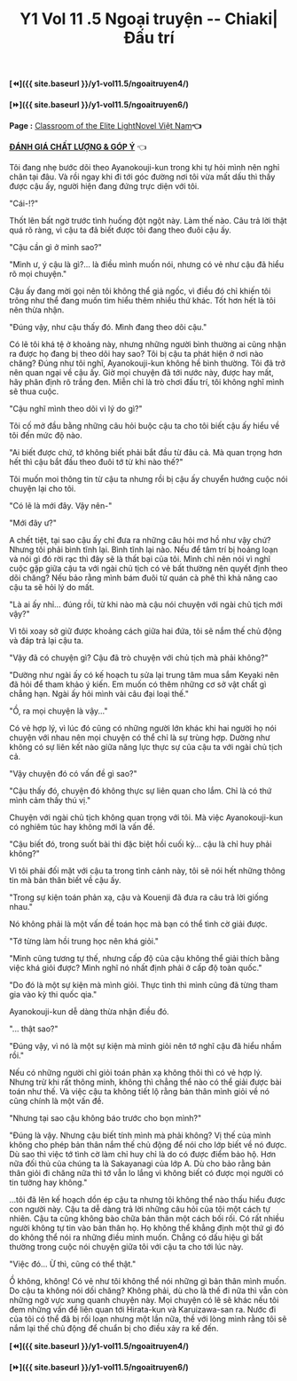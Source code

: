 ﻿---
layout: post
title: Y1 Vol 11 .5 Ngoại truyện -- Chiaki| Đấu trí
permalink: /y1-vol11.5/ngoaitruyen5/
---

**[⏪]({{ site.baseurl }}/y1-vol11.5/ngoaitruyen4/)**

**[⏩]({{ site.baseurl }}/y1-vol11.5/ngoaitruyen6/)**

**Page :** [Classroom of the Elite LightNovel Việt Nam](http://facebook.com/Classroom.of.the.Elite.VN)**👈**

[**ĐÁNH GIÁ CHẤT LƯỢNG & GÓP Ý**](https://bit.ly/danhgiagopy) 👈

Tôi đang nhẹ bước dõi theo Ayanokouji-kun trong khi tự hỏi mình nên nghỉ chân tại đâu. Và rồi ngay khi đi tới góc đường nơi tôi vừa mất dấu thì thấy được cậu ấy, người hiện đang đứng trực diện với tôi.

"Cái-!?"

Thốt lên bất ngờ trước tình huống đột ngột này. Làm thế nào. Câu trả lời thật quá rõ ràng, vì cậu ta đã biết được tôi đang theo đuôi cậu ấy.

"Cậu cần gì ở mình sao?"

"Mình ư, ý cậu là gì?... là điều mình muốn nói, nhưng có vẻ như cậu đã hiểu rõ mọi chuyện."

Cậu ấy đang mời gọi nên tôi không thể giả ngốc, vì điều đó chỉ khiến tôi trông như thể đang muốn tìm hiểu thêm nhiều thứ khác. Tốt hơn hết là tôi nên thừa nhận.

"Đúng vậy, như cậu thấy đó. Mình đang theo dõi cậu."

Có lẽ tôi khá tệ ở khoảng này, nhưng những người bình thường ai cũng nhận ra được họ đang bị theo dõi hay sao? Tôi bị cậu ta phát hiện ở nơi nào chăng? Đúng như tôi nghĩ, Ayanokouji-kun không hề bình thường. Tôi đã trở nên quan ngại về cậu ấy. Giờ mọi chuyện đã tới nước này, được hay mất, hãy phân định rõ trắng đen. Miễn chỉ là trò chơi đấu trí, tôi không nghĩ mình sẽ thua cuộc.

"Cậu nghĩ mình theo dõi vì lý do gì?"

Tôi cố mở đầu bằng những câu hỏi buộc cậu ta cho tôi biết cậu ấy hiểu về tôi đến mức độ nào.

"Ai biết được chứ, tớ không biết phải bắt đầu từ đâu cả. Mà quan trọng hơn hết thì cậu bắt đầu theo đuôi tớ từ khi nào thế?"

Tôi muốn moi thông tin từ cậu ta nhưng rồi bị cậu ấy chuyển hướng cuộc nói chuyện lại cho tôi.

"Có lẽ là mới đây. Vậy nên-"

"Mới đây ư?"

A chết tiệt, tại sao cậu ấy chỉ đưa ra những câu hỏi mơ hồ như vậy chứ? Nhưng tôi phải bình tĩnh lại. Bình tĩnh lại nào. Nếu để tâm trí bị hoảng loạn và nói gì đó rời rạc thì đây sẽ là thất bại của tôi. Mình chỉ nên nói vì nghĩ cuộc gặp giữa cậu ta với ngài chủ tịch có vẻ bất thường nên quyết định theo dõi chăng? Nếu bảo rằng mình bám đuôi từ quán cà phê thì khả năng cao cậu ta sẽ hỏi lý do mất.

"Là ai ấy nhỉ... đúng rồi, từ khi nào mà cậu nói chuyện với ngài chủ tịch mới vậy?"

Vì tôi xoay sở giữ được khoảng cách giữa hai đứa, tôi sẽ nắm thế chủ động và đáp trả lại cậu ta.

"Vậy đã có chuyện gì? Cậu đã trò chuyện với chủ tịch mà phải không?"

"Dường như ngài ấy có kế hoạch tu sửa lại trung tâm mua sắm Keyaki nên đã hỏi để tham khảo ý kiến. Em muốn có thêm những cơ sở vật chất gì chẳng hạn. Ngài ấy hỏi mình vài câu đại loại thế."

"Ồ, ra mọi chuyện là vậy..."

Có vẻ hợp lý, vì lúc đó cũng có những người lớn khác khi hai người họ nói chuyện với nhau nên mọi chuyện có thể chỉ là sự trùng hợp. Dường như không có sự liên kết nào giữa năng lực thực sự của cậu ta với ngài chủ tịch cả.

"Vậy chuyện đó có vấn đề gì sao?"

"Cậu thấy đó, chuyện đó không thực sự liên quan cho lắm. Chỉ là có thứ mình cảm thấy thú vị."

Chuyện với ngài chủ tịch không quan trọng với tôi. Mà việc Ayanokouji-kun có nghiêm túc hay không mới là vấn đề.

"Cậu biết đó, trong suốt bài thi đặc biệt hồi cuối kỳ... cậu là chỉ huy phải không?"

Vì tôi phải đối mặt với cậu ta trong tình cảnh này, tôi sẽ nói hết những thông tin mà bản thân biết về cậu ấy.

"Trong sự kiện toán phản xạ, cậu và Kouenji đã đưa ra câu trả lời giống nhau."

Nó không phải là một vấn đề toán học mà bạn có thể tình cờ giải được.

"Tớ từng làm hồi trung học nên khá giỏi."

"Mình cũng tương tự thế, nhưng cấp độ của cậu không thể giải thích bằng việc khá giỏi được? Mình nghĩ nó nhất định phải ở cấp độ toàn quốc."

"Do đó là một sự kiện mà mình giỏi. Thực tình thì mình cũng đã từng tham gia vào kỳ thi quốc qia."

Ayanokouji-kun dễ dàng thừa nhận điều đó.

"... thật sao?"

"Đúng vậy, vì nó là một sự kiện mà mình giỏi nên tớ nghĩ cậu đã hiểu nhầm rồi."

Nếu có những người chỉ giỏi toán phản xạ không thôi thì có vẻ hợp lý. Nhưng trừ khi rất thông minh, không thì chẳng thể nào có thể giải được bài toán như thế. Và việc cậu ta không tiết lộ rằng bản thân mình giỏi về nó cũng chính là một vấn đề.

"Nhưng tại sao cậu không báo trước cho bọn mình?"

"Đúng là vậy. Nhưng cậu biết tính mình mà phải không? Vị thế của mình không cho phép bản thân nắm thế chủ động để nói cho lớp biết về nó được. Dù sao thì việc tớ tình cờ làm chỉ huy chỉ là do có được điểm bảo hộ. Hơn nữa đối thủ của chúng ta là Sakayanagi của lớp A. Dù cho bảo rằng bản thân giỏi đi chăng nữa thì tớ vẫn lo lắng vì không biết có được mọi người có tin tưởng hay không."

...tôi đã lên kế hoạch dồn ép cậu ta nhưng tôi không thể nào thấu hiểu được con người này. Cậu ta dễ dàng trả lời những câu hỏi của tôi một cách tự nhiên. Cậu ta cũng không bào chữa bản thân một cách bối rối. Có rất nhiều người không tự tin vào bản thân họ. Họ không thể khẳng định một thứ gì đó do không thể nói ra những điều mình muốn. Chẳng có dấu hiệu gì bất thường trong cuộc nói chuyện giữa tôi với cậu ta cho tới lúc này.

"Việc đó... Ừ thì, cũng có thể thật."

Ồ không, không! Có vẻ như tôi không thể nói những gì bản thân mình muốn. Do cậu ta không nói dối chăng? Không phải, dù cho là thế đi nữa thì vẫn còn những ngờ vực xung quanh chuyện này. Mọi chuyện có lẽ sẽ khác nếu tôi đem những vấn đề liên quan tới Hirata-kun và Karuizawa-san ra. Nước đi của tôi có thể đã bị rối loạn nhưng một lần nữa, thề với lòng mình rằng tôi sẽ nắm lại thế chủ động để chuẩn bị cho điều xảy ra kế đến.

**[⏪]({{ site.baseurl }}/y1-vol11.5/ngoaitruyen4/)**

**[⏩]({{ site.baseurl }}/y1-vol11.5/ngoaitruyen6/)**
